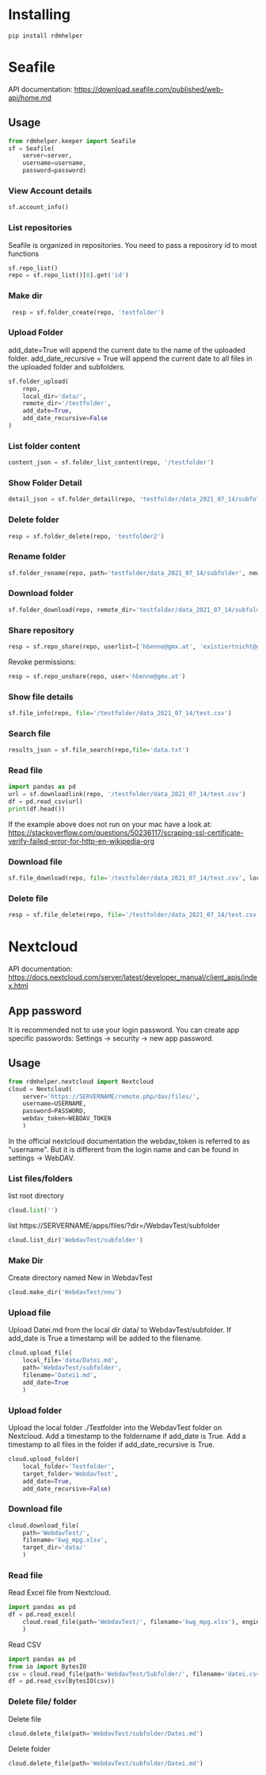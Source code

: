# Installing

```
pip install rdmhelper
```

# Seafile 

API documentation: https://download.seafile.com/published/web-api/home.md

## Usage

```python
from rdmhelper.keeper import Seafile
sf = Seafile(
    server=server, 
    username=username, 
    password=password)
```

### View Account details

```python
sf.account_info()
```

### List repositories
Seafile is organized in repositories. You need to pass a reposirory id to most functions

```python
sf.repo_list()
repo = sf.repo_list()[0].get('id')
```

### Make dir 

```python
 resp = sf.folder_create(repo, 'testfolder')
```

### Upload Folder

add_date=True will append the current date to the name of the uploaded folder.
add_date_recursive = True will append the current date to all files in the uploaded folder and subfolders.

```python
sf.folder_upload(
    repo, 
    local_dir='data/',
    remote_dir='/testfolder',
    add_date=True,
    add_date_recursive=False
)
```

### List folder content

```python
content_json = sf.folder_list_content(repo, '/testfolder')
```

### Show Folder Detail

```python
detail_json = sf.folder_detail(repo, 'testfolder/data_2021_07_14/subfolder')
```

### Delete folder

```python
resp = sf.folder_delete(repo, 'testfolder2')
```

### Rename folder

```python
sf.folder_rename(repo, path='testfolder/data_2021_07_14/subfolder', new_name='subfolder_renamed')
```

### Download folder

```python
sf.folder_download(repo, remote_dir='testfolder/data_2021_07_14/subfolder', local_dir='downloads')
```

### Share repository

```python
resp = sf.repo_share(repo, userlist=['hbenne@gmx.at', 'existiertnicht@gmail.com'], permissions='rw')
```

Revoke permissions:
```python
resp = sf.repo_unshare(repo, user='hbenne@gmx.at')
```

### Show file details

```python
sf.file_info(repo, file='/testfolder/data_2021_07_14/test.csv')
```

### Search file

```python
results_json = sf.file_search(repo,file='data.txt')
```

### Read file


```python
import pandas as pd
url = sf.downloadlink(repo, '/testfolder/data_2021_07_14/test.csv')
df = pd.read_csv(url)
print(df.head())
```

If the example above does not run on your mac have a look at: 
https://stackoverflow.com/questions/50236117/scraping-ssl-certificate-verify-failed-error-for-http-en-wikipedia-org


### Download file

```python
sf.file_download(repo, file='/testfolder/data_2021_07_14/test.csv', local_dir='downloads/data/')
```

### Delete file

```python
resp = sf.file_delete(repo, file='/testfolder/data_2021_07_14/test.csv')
```

# Nextcloud

API documentation: https://docs.nextcloud.com/server/latest/developer_manual/client_apis/index.html

## App password

It is recommended not to use your login password. 
You can create app specific passwords: Settings -> security -> new app password.

## Usage

```python
from rdmhelper.nextcloud import Nextcloud
cloud = Nextcloud(
    server='https://SERVERNAME/remote.php/dav/files/',
    username=USERNAME, 
    password=PASSWORD, 
    webdav_token=WEBDAV_TOKEN
    )
```

In the official nextcloud documentation the webdav_token is referred to as "username". But it is different from the login name and can be found in settings -> WebDAV. 

### List files/folders

list root directory
```python
cloud.list('')
```

list https://SERVERNAME/apps/files/?dir=/WebdavTest/subfolder
```python
cloud.list_dir('WebdavTest/subfolder')
```

### Make Dir

Create directory named New in WebdavTest

```python
cloud.make_dir('WebdavTest/neu')
```

### Upload file

Upload Datei.md from the local dir data/ to WebdavTest/subfolder.
If add_date is True a timestamp will be added to the filename.

```python
cloud.upload_file(
    local_file='data/Datei.md', 
    path='WebdavTest/subfolder', 
    filename='Datei1.md',
    add_date=True
    )
```

### Upload folder

Upload the local folder ./Testfolder into the WebdavTest folder on Nextcloud.
Add a timestamp to the foldername if add_date is True.
Add a timestamp to all files in the folder if add_date_recursive is True.

```python
cloud.upload_folder(
    local_folder='Testfolder', 
    target_folder='WebdavTest', 
    add_date=True, 
    add_date_recursive=False)
```

### Download file


```python
cloud.download_file(
    path='WebdavTest/', 
    filename='kwg_mpg.xlsx', 
    target_dir='data/'
    )
```

### Read file

Read Excel file from Nextcloud.

```python
import pandas as pd
df = pd.read_excel(
    cloud.read_file(path='WebdavTest/', filename='kwg_mpg.xlsx'), engine='openpyxl'
    )
```

Read CSV

```python
import pandas as pd
from io import BytesIO
csv = cloud.read_file(path='WebdavTest/Subfolder/', filename='datei.csv')
df = pd.read_csv(BytesIO(csv))
```

### Delete file/ folder

Delete file
```python
cloud.delete_file(path='WebdavTest/subfolder/Datei.md')
```

Delete folder
```python
cloud.delete_file(path='WebdavTest/subfolder/Datei.md')
```